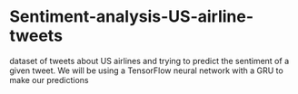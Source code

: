 # Sentiment-analysis-US-airline-tweets
dataset of tweets about US airlines and trying to predict the sentiment of a given tweet. We will be using a TensorFlow neural network with a GRU to make our predictions
